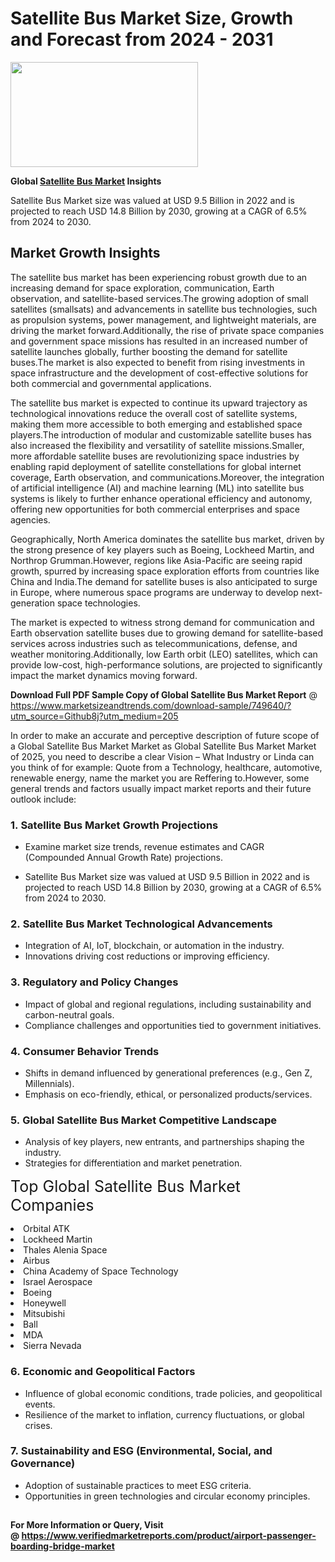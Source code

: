 <H1>Satellite Bus Market Size, Growth and Forecast from 2024 - 2031</H1><img class="aligncenter size-medium wp-image-584254" src="https://thirdeyenews.in/wp-content/uploads/2024/09/Global-Market-Research-300x168.jpeg" alt="" width="300" height="168" /><p><strong>Global&nbsp;<a href="https://www.marketsizeandtrends.com/download-sample/749640/?utm_source=Github8j?utm_medium=205">Satellite Bus Market</a> Insights</strong></p><p>Satellite Bus Market size was valued at USD 9.5 Billion in 2022 and is projected to reach USD 14.8 Billion by 2030, growing at a CAGR of 6.5% from 2024 to 2030.</p><p><h2>Market Growth Insights</h2> <p>The satellite bus market has been experiencing robust growth due to an increasing demand for space exploration, communication, Earth observation, and satellite-based services.The growing adoption of small satellites (smallsats) and advancements in satellite bus technologies, such as propulsion systems, power management, and lightweight materials, are driving the market forward.Additionally, the rise of private space companies and government space missions has resulted in an increased number of satellite launches globally, further boosting the demand for satellite buses.The market is also expected to benefit from rising investments in space infrastructure and the development of cost-effective solutions for both commercial and governmental applications.</p> <p>The satellite bus market is expected to continue its upward trajectory as technological innovations reduce the overall cost of satellite systems, making them more accessible to both emerging and established space players.The introduction of modular and customizable satellite buses has also increased the flexibility and versatility of satellite missions.Smaller, more affordable satellite buses are revolutionizing space industries by enabling rapid deployment of satellite constellations for global internet coverage, Earth observation, and communications.Moreover, the integration of artificial intelligence (AI) and machine learning (ML) into satellite bus systems is likely to further enhance operational efficiency and autonomy, offering new opportunities for both commercial enterprises and space agencies.</p> <p>Geographically, North America dominates the satellite bus market, driven by the strong presence of key players such as Boeing, Lockheed Martin, and Northrop Grumman.However, regions like Asia-Pacific are seeing rapid growth, spurred by increasing space exploration efforts from countries like China and India.The demand for satellite buses is also anticipated to surge in Europe, where numerous space programs are underway to develop next-generation space technologies.</p> <p>The market is expected to witness strong demand for communication and Earth observation satellite buses due to growing demand for satellite-based services across industries such as telecommunications, defense, and weather monitoring.Additionally, low Earth orbit (LEO) satellites, which can provide low-cost, high-performance solutions, are projected to significantly impact the market dynamics moving forward.</p> <p><span class=""><strong>Download Full PDF Sample Copy of Global Satellite Bus Market Report</strong> @ <a href="https://www.marketsizeandtrends.com/download-sample/749640/?utm_source=Github8j?utm_medium=205" target="_blank">https://www.marketsizeandtrends.com/download-sample/749640/?utm_source=Github8j?utm_medium=205</a></span></p><p>In order to make an accurate and perceptive description of future scope of a Global&nbsp;Satellite Bus Market Market as Global&nbsp;Satellite Bus Market Market of 2025, you need to describe a clear Vision &ndash; What Industry or Linda can you think of for example: Quote from a Technology, healthcare, automotive, renewable energy, name the market you are Reffering to.However, some general trends and factors usually impact market reports and their future outlook include:</p><h3>1.&nbsp;<strong>Satellite Bus Market Growth Projections</strong></h3><ul><li>Examine market size trends, revenue estimates and CAGR (Compounded Annual Growth Rate) projections.</li><li><p>Satellite Bus Market size was valued at USD 9.5 Billion in 2022 and is projected to reach USD 14.8 Billion by 2030, growing at a CAGR of 6.5% from 2024 to 2030.</p></li></ul><h3>2.&nbsp;<strong>Satellite Bus Market Technological Advancements</strong></h3><ul><li>Integration of AI, IoT, blockchain, or automation in the industry.</li><li>Innovations driving cost reductions or improving efficiency.</li></ul><h3>3.&nbsp;<strong>Regulatory and Policy Changes</strong></h3><ul><li>Impact of global and regional regulations, including sustainability and carbon-neutral goals.</li><li>Compliance challenges and opportunities tied to government initiatives.</li></ul><h3>4.&nbsp;<strong>Consumer Behavior Trends</strong></h3><ul><li>Shifts in demand influenced by generational preferences (e.g., Gen Z, Millennials).</li><li>Emphasis on eco-friendly, ethical, or personalized products/services.</li></ul><h3>5.&nbsp;<strong>Global Satellite Bus Market Competitive Landscape</strong></h3><ul><li>Analysis of key players, new entrants, and partnerships shaping the industry.</li><li>Strategies for differentiation and market penetration.</li></ul><p data-pm-slice="1 1 []"><span style="color: inherit; font-family: inherit; font-size: 25px;">Top Global Satellite Bus Market Companies</span></p><div class="" data-test-id=""><p><li>Orbital ATK</li><li> Lockheed Martin</li><li> Thales Alenia Space</li><li> Airbus</li><li> China Academy of Space Technology</li><li> Israel Aerospace</li><li> Boeing</li><li> Honeywell</li><li> Mitsubishi</li><li> Ball</li><li> MDA</li><li> Sierra Nevada</li></p></div><h3>6.&nbsp;<strong>Economic and Geopolitical Factors</strong></h3><ul><li>Influence of global economic conditions, trade policies, and geopolitical events.</li><li>Resilience of the market to inflation, currency fluctuations, or global crises.</li></ul><h3>7.&nbsp;<strong>Sustainability and ESG (Environmental, Social, and Governance)</strong></h3><ul><li>Adoption of sustainable practices to meet ESG criteria.</li><li>Opportunities in green technologies and circular economy principles.</li></ul><h2><strong style="font-size: 14px;">For More Information or Query, Visit @&nbsp;</strong><a style="background-color: #ffffff; font-size: 14px;" href="https://www.marketsizeandtrends.com/report/satellite-bus-market/" target="_blank">https://www.verifiedmarketreports.com/product/airport-passenger-boarding-bridge-market</a></h2>